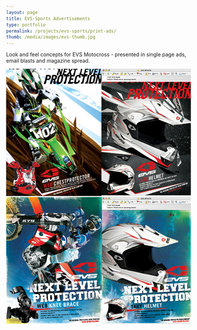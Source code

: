 ```yaml
---
layout: page
title: EVS-Sports Advertisements
type: portfolio
permalink: /projects/evs-sports/print-ads/
thumb: /media/images/evs-thumb.jpg
---
```


Look and feel concepts for EVS Motocross - presented in single page ads, email blasts and magazine spread.

![](/media/images/evs1.jpg)
![](/media/images/evs2.jpg)